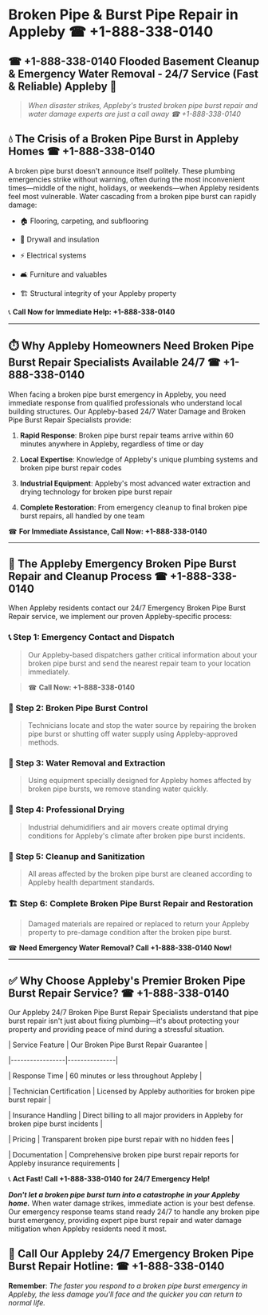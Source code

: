 # Broken Pipe & Burst Pipe Repair in Appleby ☎ +1-888-338-0140  
## ☎ +1-888-338-0140 Flooded Basement Cleanup & Emergency Water Removal - 24/7 Service (Fast & Reliable) Appleby 🚨  

> *When disaster strikes, Appleby's trusted broken pipe burst repair and water damage experts are just a call away ☎ +1-888-338-0140*  

## 💧 The Crisis of a Broken Pipe Burst in Appleby Homes ☎ +1-888-338-0140  

A broken pipe burst doesn't announce itself politely. These plumbing emergencies strike without warning, often during the most inconvenient times—middle of the night, holidays, or weekends—when Appleby residents feel most vulnerable. Water cascading from a broken pipe burst can rapidly damage:  

* 🏠 Flooring, carpeting, and subflooring  
* 🧱 Drywall and insulation  
* ⚡ Electrical systems  
* 🛋️ Furniture and valuables  
* 🏗️ Structural integrity of your Appleby property  

📞 **Call Now for Immediate Help: +1-888-338-0140**  

---  

## ⏱️ Why Appleby Homeowners Need Broken Pipe Burst Repair Specialists Available 24/7 ☎ +1-888-338-0140  

When facing a broken pipe burst emergency in Appleby, you need immediate response from qualified professionals who understand local building structures. Our Appleby-based 24/7 Water Damage and Broken Pipe Burst Repair Specialists provide:  

1. **Rapid Response**: Broken pipe burst repair teams arrive within 60 minutes anywhere in Appleby, regardless of time or day  
2. **Local Expertise**: Knowledge of Appleby's unique plumbing systems and broken pipe burst repair codes  
3. **Industrial Equipment**: Appleby's most advanced water extraction and drying technology for broken pipe burst repair  
4. **Complete Restoration**: From emergency cleanup to final broken pipe burst repairs, all handled by one team  

☎ **For Immediate Assistance, Call Now: +1-888-338-0140**  

---  

## 🔧 The Appleby Emergency Broken Pipe Burst Repair and Cleanup Process ☎ +1-888-338-0140  

When Appleby residents contact our 24/7 Emergency Broken Pipe Burst Repair service, we implement our proven Appleby-specific process:  

### 📞 Step 1: Emergency Contact and Dispatch  
> Our Appleby-based dispatchers gather critical information about your broken pipe burst and send the nearest repair team to your location immediately.  
> ☎ **Call Now: +1-888-338-0140**  

### 🚿 Step 2: Broken Pipe Burst Control  
> Technicians locate and stop the water source by repairing the broken pipe burst or shutting off water supply using Appleby-approved methods.  

### 🌊 Step 3: Water Removal and Extraction  
> Using equipment specially designed for Appleby homes affected by broken pipe bursts, we remove standing water quickly.  

### 💨 Step 4: Professional Drying  
> Industrial dehumidifiers and air movers create optimal drying conditions for Appleby's climate after broken pipe burst incidents.  

### 🧼 Step 5: Cleanup and Sanitization  
> All areas affected by the broken pipe burst are cleaned according to Appleby health department standards.  

### 🏗️ Step 6: Complete Broken Pipe Burst Repair and Restoration  
> Damaged materials are repaired or replaced to return your Appleby property to pre-damage condition after the broken pipe burst.  

☎ **Need Emergency Water Removal? Call +1-888-338-0140 Now!**  

---  

## ✅ Why Choose Appleby's Premier Broken Pipe Burst Repair Service? ☎ +1-888-338-0140  

Our Appleby 24/7 Broken Pipe Burst Repair Specialists understand that pipe burst repair isn't just about fixing plumbing—it's about protecting your property and providing peace of mind during a stressful situation.  

| Service Feature | Our Broken Pipe Burst Repair Guarantee |  
|-----------------|---------------|  
| Response Time | 60 minutes or less throughout Appleby |  
| Technician Certification | Licensed by Appleby authorities for broken pipe burst repair |  
| Insurance Handling | Direct billing to all major providers in Appleby for broken pipe burst incidents |  
| Pricing | Transparent broken pipe burst repair with no hidden fees |  
| Documentation | Comprehensive broken pipe burst repair reports for Appleby insurance requirements |  

📞 **Act Fast! Call +1-888-338-0140 for 24/7 Emergency Help!**  

***Don't let a broken pipe burst turn into a catastrophe in your Appleby home.*** When water damage strikes, immediate action is your best defense. Our emergency response teams stand ready 24/7 to handle any broken pipe burst emergency, providing expert pipe burst repair and water damage mitigation when Appleby residents need it most.  

## 📱 Call Our Appleby 24/7 Emergency Broken Pipe Burst Repair Hotline: ☎ +1-888-338-0140  

**Remember**: *The faster you respond to a broken pipe burst emergency in Appleby, the less damage you'll face and the quicker you can return to normal life.*